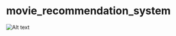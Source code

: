 # movie_recommendation_system
![Alt text](![image](https://github.com/Pranav-lokhande/movie_recommendation_system/assets/172598564/a6155597-1be2-4e80-b04c-36c2b6459871)
)
